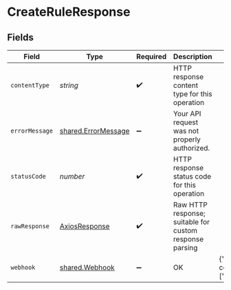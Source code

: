 # CreateRuleResponse


## Fields

| Field                                                                                                                                                                       | Type                                                                                                                                                                        | Required                                                                                                                                                                    | Description                                                                                                                                                                 | Example                                                                                                                                                                     |
| --------------------------------------------------------------------------------------------------------------------------------------------------------------------------- | --------------------------------------------------------------------------------------------------------------------------------------------------------------------------- | --------------------------------------------------------------------------------------------------------------------------------------------------------------------------- | --------------------------------------------------------------------------------------------------------------------------------------------------------------------------- | --------------------------------------------------------------------------------------------------------------------------------------------------------------------------- |
| `contentType`                                                                                                                                                               | *string*                                                                                                                                                                    | :heavy_check_mark:                                                                                                                                                          | HTTP response content type for this operation                                                                                                                               |                                                                                                                                                                             |
| `errorMessage`                                                                                                                                                              | [shared.ErrorMessage](../../../sdk/models/shared/errormessage.md)                                                                                                           | :heavy_minus_sign:                                                                                                                                                          | Your API request was not properly authorized.                                                                                                                               |                                                                                                                                                                             |
| `statusCode`                                                                                                                                                                | *number*                                                                                                                                                                    | :heavy_check_mark:                                                                                                                                                          | HTTP response status code for this operation                                                                                                                                |                                                                                                                                                                             |
| `rawResponse`                                                                                                                                                               | [AxiosResponse](https://axios-http.com/docs/res_schema)                                                                                                                     | :heavy_check_mark:                                                                                                                                                          | Raw HTTP response; suitable for custom response parsing                                                                                                                     |                                                                                                                                                                             |
| `webhook`                                                                                                                                                                   | [shared.Webhook](../../../sdk/models/shared/webhook.md)                                                                                                                     | :heavy_minus_sign:                                                                                                                                                          | OK                                                                                                                                                                          | {"type":"DataConnectionStatusChanged","companyId":"39b73b17-cc2e-429e-915d-71654e9dcd1e","notifiers":{"emails":["info@client.com"],"webhook":"https://webhook.client.com"}} |